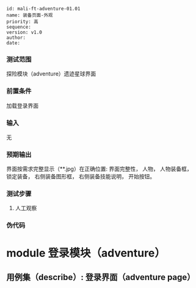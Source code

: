 ```
id: mali-ft-adventure-01.01
name: 装备页面-外观
priority: 高
sequence: 
version: v1.0
author: 
date: 
```
### 测试范围
  探险模块（adventure）遗迹星球界面
### 前置条件
  加载登录界面
### 输入
  无
### 预期输出
  界面按需求完整显示（**.jpg）在正确位置: 界面完整性，
                                      人物，
                                      人物装备框，
                                      锁定装备，
                                      右侧装备图形框，
                                      右侧装备技能说明，
                                      开始按钮。                                      
### 测试步骤
  1. 人工观察
### 伪代码

# module 登录模块（adventure）
## 用例集（describe）:  登录界面（adventure page）
